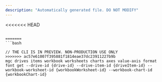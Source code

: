 ```yaml
---
description: "Automatically generated file. DO NOT MODIFY"
---
```


<<<<<<< HEAD
```cli

=======
```bash

// THE CLI IS IN PREVIEW. NON-PRODUCTION USE ONLY
>>>>>>> ac57e61007f395881f1814eae37dc23911227b9b
mgc drives items workbook worksheets charts axes value-axis format font get --drive-id {drive-id} --drive-item-id {driveItem-id} --workbook-worksheet-id {workbookWorksheet-id} --workbook-chart-id {workbookChart-id}

```
